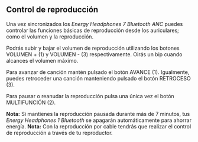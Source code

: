 ## Control de reproducción

Una vez sincronizados los *Energy Headphones 7 Bluetooth ANC* puedes controlar las funciones básicas de reproducción desde los auriculares; como el volumen y la reproducción. 

Podrás subir y bajar el volumen de reproducción utilizando los botones VOLUMEN +  (1) y VOLUMEN - (3) respectivamente. Oirás un bip cuando alcances el volumen máximo.

Para avanzar de canción mantén pulsado el botón AVANCE (1). Igualmente, puedes retroceder una canción manteniendo pulsado el botón RETROCESO (3).

Para pausar o reanudar la reproducción pulsa una única vez el botón MULTIFUNCIÓN (2). 

**Nota:** Si mantienes la reproducción pausada durante más de 7 minutos, tus *Energy Headphones 1 Bluetooth* se apagarán automáticamente para ahorrar energía. 
**Nota:** Con la reproducción por cable tendrás que realizar el control de reproducción a través de tu reproductor.




